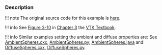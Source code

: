### Description

!!! note
    The original source code for this example is [here](https://gitlab.kitware.com/vtk/vtk/blob/73465690278158b9e89661cd6aed26bead781378/Examples/Rendering/Cxx/SpecularSpheres.cxx).

!!! info
    See [Figure 3-10](../../../VTKBook/03Chapter3/#Figure%203-10) in [Chapter 3](../../../VTKBook/03Chapter3) the [VTK Textbook](../../../VTKBook/01Chapter1).  

!!! info
    Similar examples setting the ambient and diffuse properties are:
    See [AmbientSpheres.cxx](../AmbientSpheres), [AmbientSpheres.py](../../../Python/Rendering/AmbientSpheres), [AmbientSpheres.java](../../../Java/Rendering/AmbientSpheres) and [DiffuseSpheres.cxx](../DiffuseSpheres), [DiffuseSpheres.py](../../../Python/Rendering/DiffuseSpheres).
